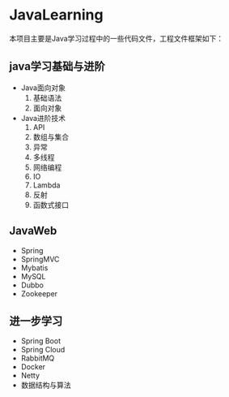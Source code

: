 # JavaLearning
本项目主要是Java学习过程中的一些代码文件，工程文件框架如下：

## java学习基础与进阶
- Java面向对象
    1. 基础语法
    2. 面向对象
- Java进阶技术
    1. API
    2. 数组与集合
    3. 异常
    4. 多线程
    5. 网络编程
    6. IO
    7. Lambda
    8. 反射
    9. 函数式接口
    
## JavaWeb

- Spring
- SpringMVC
- Mybatis
- MySQL  
- Dubbo
- Zookeeper
## 进一步学习 
- Spring Boot
- Spring Cloud
- RabbitMQ
- Docker
- Netty
- 数据结构与算法


